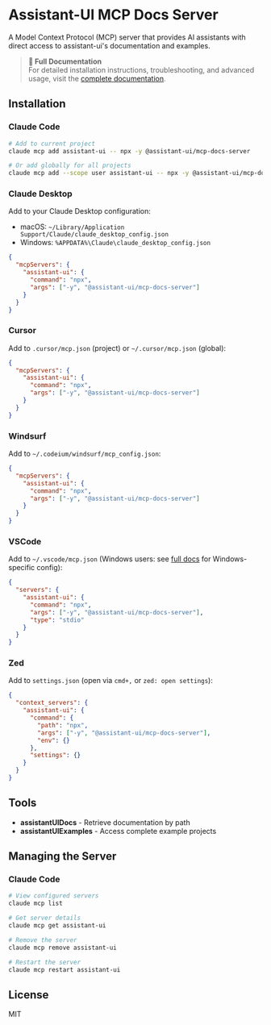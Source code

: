 # Assistant-UI MCP Docs Server

A Model Context Protocol (MCP) server that provides AI assistants with direct access to assistant-ui's documentation and examples.

> **📖 Full Documentation**  
> For detailed installation instructions, troubleshooting, and advanced usage, visit the [complete documentation](https://www.assistant-ui.com/docs/mcp-docs-server).

## Installation

### Claude Code

```bash
# Add to current project
claude mcp add assistant-ui -- npx -y @assistant-ui/mcp-docs-server

# Or add globally for all projects
claude mcp add --scope user assistant-ui -- npx -y @assistant-ui/mcp-docs-server
```

### Claude Desktop

Add to your Claude Desktop configuration:

- macOS: `~/Library/Application Support/Claude/claude_desktop_config.json`
- Windows: `%APPDATA%\Claude\claude_desktop_config.json`

```json
{
  "mcpServers": {
    "assistant-ui": {
      "command": "npx",
      "args": ["-y", "@assistant-ui/mcp-docs-server"]
    }
  }
}
```

### Cursor

Add to `.cursor/mcp.json` (project) or `~/.cursor/mcp.json` (global):

```json
{
  "mcpServers": {
    "assistant-ui": {
      "command": "npx",
      "args": ["-y", "@assistant-ui/mcp-docs-server"]
    }
  }
}
```

### Windsurf

Add to `~/.codeium/windsurf/mcp_config.json`:

```json
{
  "mcpServers": {
    "assistant-ui": {
      "command": "npx",
      "args": ["-y", "@assistant-ui/mcp-docs-server"]
    }
  }
}
```

### VSCode

Add to `~/.vscode/mcp.json` (Windows users: see [full docs](https://www.assistant-ui.com/docs/mcp-docs-server) for Windows-specific config):

```json
{
  "servers": {
    "assistant-ui": {
      "command": "npx",
      "args": ["-y", "@assistant-ui/mcp-docs-server"],
      "type": "stdio"
    }
  }
}
```

### Zed

Add to `settings.json` (open via `cmd+,` or `zed: open settings`):

```json
{
  "context_servers": {
    "assistant-ui": {
      "command": {
        "path": "npx",
        "args": ["-y", "@assistant-ui/mcp-docs-server"],
        "env": {}
      },
      "settings": {}
    }
  }
}
```

## Tools

- **assistantUIDocs** - Retrieve documentation by path
- **assistantUIExamples** - Access complete example projects

## Managing the Server

### Claude Code

```bash
# View configured servers
claude mcp list

# Get server details
claude mcp get assistant-ui

# Remove the server
claude mcp remove assistant-ui

# Restart the server
claude mcp restart assistant-ui
```

## License

MIT
